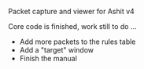 Packet capture and viewer for Ashit v4

Core code is finished, work still to do ...

- Add more packets to the rules table
- Add a "target" window
- Finish the manual

  
